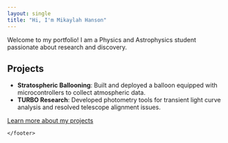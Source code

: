 ```yaml
---
layout: single
title: "Hi, I'm Mikaylah Hanson"
---
```

Welcome to my portfolio! I am a Physics and Astrophysics student passionate about research and discovery.

## Projects
- **Stratospheric Ballooning**: Built and deployed a balloon equipped with microcontrollers to collect atmospheric data.
- **TURBO Research**: Developed photometry tools for transient light curve analysis and resolved telescope alignment issues.

[Learn more about my projects](projects.md)

    </footer>
</body>
</html>

